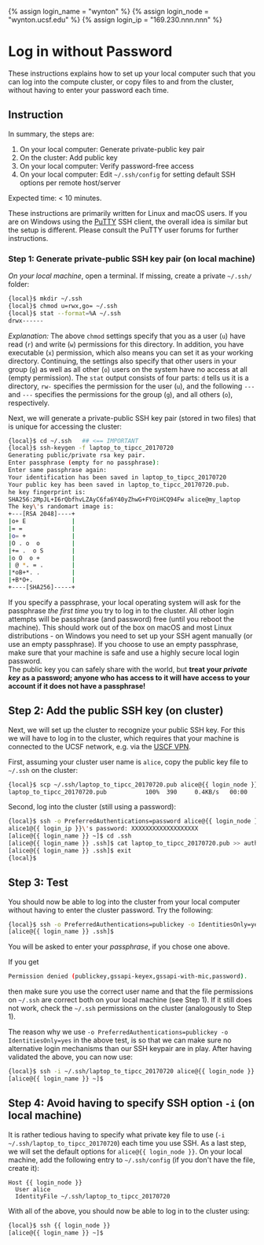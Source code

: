 {% assign login_name = "wynton" %}
{% assign login_node = "wynton.ucsf.edu" %}
{% assign login_ip = "169.230.nnn.nnn" %}

# Log in without Password

These instructions explains how to set up your local computer such that you can log into the compute cluster, or copy files to and from the cluster, without having to enter your password each time.


## Instruction

In summary, the steps are:

1. On your local computer: Generate private-public key pair
2. On the cluster: Add public key
3. On your local computer: Verify password-free access
4. On your local computer: Edit `~/.ssh/config` for setting default SSH options per remote host/server

Expected time: < 10 minutes.

<div class="alert alert-info" role="alert">
These instructions are primarily written for Linux and macOS users.  If you are on Windows using the <a href="http://www.putty.org/">PuTTY</a> SSH client, the overall idea is similar but the setup is different.  Please consult the PuTTY user forums for further instructions.
</div>


### Step 1: Generate private-public SSH key pair (on local machine)

_On your local machine_, open a terminal.  If missing, create a private `~/.ssh/` folder:
```sh
{local}$ mkdir ~/.ssh
{local}$ chmod u=rwx,go= ~/.ssh
{local}$ stat --format=%A ~/.ssh
drwx------
```
_Explanation:_ The above `chmod` settings specify that you as a user (`u`) have read (`r`) and write (`w`) permissions for this directory.  In addition, you have executable (`x`) permission, which also means you can set it as your working directory.  Continuing, the settings also specify that other users in your group (`g`) as well as all other (`o`) users on the system have no access at all (empty permission).  The `stat` output consists of four parts: `d` tells us it is a directory, `rw-` specifies the permission for the user (`u`), and the following `---` and `---` specifies the permissions for the group (`g`), and all others (`o`), respectively.


Next, we will generate a private-public SSH key pair (stored in two files) that is unique for accessing the cluster:
```sh
{local}$ cd ~/.ssh   ## <== IMPORTANT
{local}$ ssh-keygen -f laptop_to_tipcc_20170720
Generating public/private rsa key pair.
Enter passphrase (empty for no passphrase):
Enter same passphrase again:
Your identification has been saved in laptop_to_tipcc_20170720
Your public key has been saved in laptop_to_tipcc_20170720.pub.
he key fingerprint is:
SHA256:2MpJL+I6rQbfhvLZAyC6fa6Y40yZhwG+FYOiHCQ94Fw alice@my_laptop
The key\'s randomart image is:
+---[RSA 2048]----+
|o+ E             |
|= =              |
|o= +             |
|O . o  o         |
|+= .  o S        |
|o O  o +         |
| @ *. = .        |
|*oB+*. .         |
|+B*O+.           |
+----[SHA256]-----+
```
<div class="alert alert-info" role="alert">
If you specify a passphrase, your local operating system will ask for the passphrase <em>the first time</em> you try to log in to the cluster.  All other login attempts will be passphrase (and password) free (until you reboot the machine).  This should work out of the box on macOS and most Linux distributions - on Windows you need to set up your SSH agent manually (or use an empty passphrase).  If you choose to use an empty passphrase, make sure that your machine is safe and use a highly secure local login password.
</div>

<div class="alert alert-danger" role="alert">
The public key you can safely share with the world, but <strong>treat your <em>private key</em> as a password; anyone who has access to it will have access to your account if it does not have a passphrase!</strong>
</div>


## Step 2: Add the public SSH key (on cluster)

Next, we will set up the cluster to recognize your public SSH key.  For this we will have to log in to the cluster, which requires that your machine is connected to the UCSF network, e.g. via the [USCF VPN].

First, assuming your cluster user name is `alice`, copy the public key file to `~/.ssh` on the cluster:
```sh
{local}$ scp ~/.ssh/laptop_to_tipcc_20170720.pub alice@{{ login_node }}:.ssh/
laptop_to_tipcc_20170720.pub           100%  390     0.4KB/s   00:00
```

Second, log into the cluster (still using a password):
```sh
{local}$ ssh -o PreferredAuthentications=password alice@{{ login_node }}
alice1@{{ login_ip }}\'s password: XXXXXXXXXXXXXXXXXXX
[alice@{{ login_name }} ~]$ cd .ssh
[alice@{{ login_name }} .ssh]$ cat laptop_to_tipcc_20170720.pub >> authorized_keys
[alice@{{ login_name }} .ssh]$ exit
{local}$ 
```


## Step 3: Test

You should now be able to log into the cluster from your local computer without having to enter the cluster password.  Try the following:
```sh
{local}$ ssh -o PreferredAuthentications=publickey -o IdentitiesOnly=yes -i ~/.ssh/laptop_to_tipcc_20170720 alice@{{ login_node }}
[alice@{{ login_name }} .ssh]$ 
```
You will be asked to enter your _passphrase_, if you chose one above.

If you get
```sh
Permission denied (publickey,gssapi-keyex,gssapi-with-mic,password).
```
then make sure you use the correct user name and that the file permissions on `~/.ssh` are correct both on your local machine (see Step 1).  If it still does not work, check the `~/.ssh` permissions on the cluster (analogously to Step 1).

The reason why we use `-o PreferredAuthentications=publickey -o IdentitiesOnly=yes` in the above test, is so that we can make sure no alternative login mechanisms than our SSH keypair are in play.  After having validated the above, you can now use:
```sh
{local}$ ssh -i ~/.ssh/laptop_to_tipcc_20170720 alice@{{ login_node }}
[alice@{{ login_name }} ~]$ 
```


## Step 4: Avoid having to specify SSH option `-i` (on local machine)

It is rather tedious having to specify what private key file to use (`-i ~/.ssh/laptop_to_tipcc_20170720`) each time you use SSH.  As a last step, we will set the default options for `alice@{{ login_node }}`.  On your local machine, add the following entry to `~/.ssh/config` (if you don't have the file, create it):
```
Host {{ login_node }}
  User alice
  IdentityFile ~/.ssh/laptop_to_tipcc_20170720
```

With all of the above, you should now be able to log in to the cluster using:
```sh
{local}$ ssh {{ login_node }}
[alice@{{ login_name }} ~]$ 
```

[USCF VPN]: https://it.ucsf.edu/services/vpn

